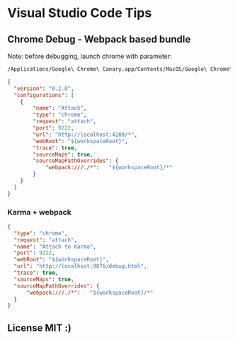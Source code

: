 # Visual Studio Code Tips

## Chrome Debug - Webpack based bundle
Note: before debugging, launch chrome with parameter:
```sh
/Applications/Google\ Chrome\ Canary.app/Contents/MacOS/Google\ Chrome\ Canary --remote-debugging-port=9222
```
```json
{
  "version": "0.2.0",
  "configurations": [
    {
        "name": "Attach",
        "type": "chrome",
        "request": "attach",
        "port": 9222,
        "url": "http://localhost:4200/*",
        "webRoot": "${workspaceRoot}",
        "trace": true,
        "sourceMaps": true,
        "sourceMapPathOverrides": {
            "webpack:///./*":   "${workspaceRoot}/*"
        }
    }
  ]
}
```

### Karma + webpack
```json
{
  "type": "chrome",
  "request": "attach",
  "name": "Attach to Karma",
  "port": 9222,
  "webRoot": "${workspaceRoot}",
  "url": "http://localhost:9876/debug.html",
  "trace": true,
  "sourceMaps": true,
  "sourceMapPathOverrides": {
      "webpack:///./*":   "${workspaceRoot}/*"
  }
}
```

## License MIT :)
